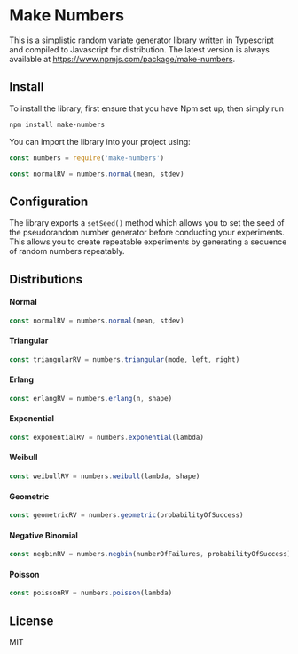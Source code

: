 # Make Numbers

This is a simplistic random variate generator library written in Typescript and compiled to Javascript for distribution.
The latest version is always available at <https://www.npmjs.com/package/make-numbers>.

## Install

To install the library, first ensure that you have Npm set up, then simply run

```sh
npm install make-numbers
```

You can import the library into your project using:

```js
const numbers = require('make-numbers')

const normalRV = numbers.normal(mean, stdev)
```

## Configuration

The library exports a `setSeed()` method which allows you to set the seed of the pseudorandom number generator before conducting your experiments.
This allows you to create repeatable experiments by generating a sequence of random numbers repeatably.

## Distributions

#### Normal
```js
const normalRV = numbers.normal(mean, stdev)
```
#### Triangular
```js
const triangularRV = numbers.triangular(mode, left, right)
```
#### Erlang
```js
const erlangRV = numbers.erlang(n, shape)
```
#### Exponential
```js
const exponentialRV = numbers.exponential(lambda)
```
#### Weibull
```js
const weibullRV = numbers.weibull(lambda, shape)
```

#### Geometric
```js
const geometricRV = numbers.geometric(probabilityOfSuccess)
```

#### Negative Binomial
```js
const negbinRV = numbers.negbin(numberOfFailures, probabilityOfSuccess)
```
#### Poisson
```js
const poissonRV = numbers.poisson(lambda)
```

## License

MIT
